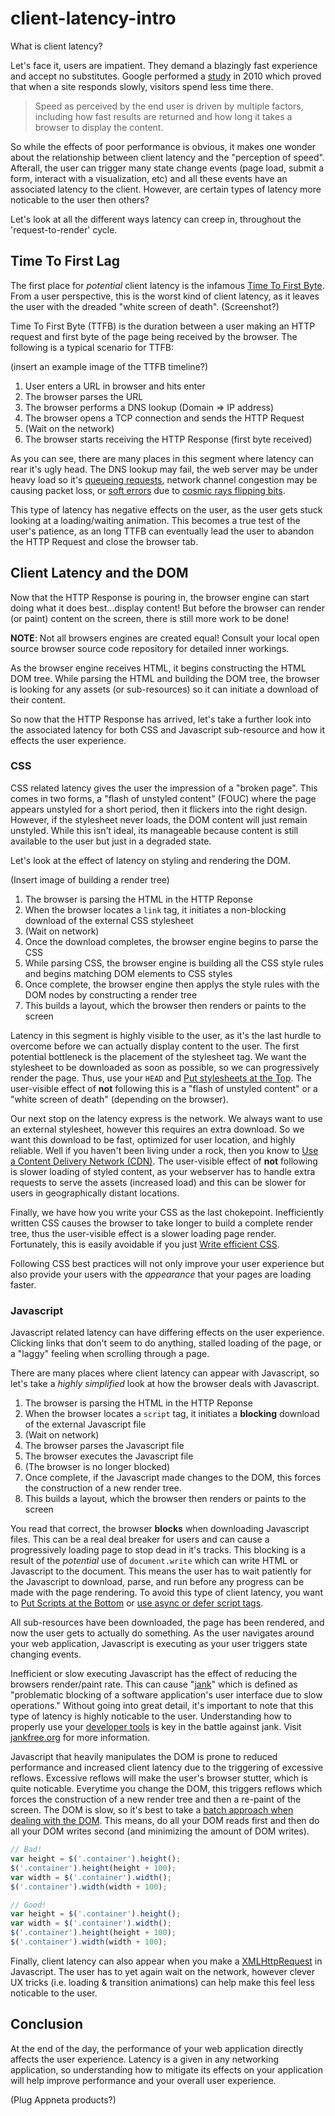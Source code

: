 client-latency-intro
====================

What is client latency?

Let's face it, users are impatient. They demand a blazingly fast experience
and accept no substitutes. Google performed a [study][1] in 2010 which proved 
that when a site responds slowly, visitors spend less time there.

> Speed as perceived by the end user is driven by multiple factors, including
> how fast results are returned and how long it takes a browser to display the
> content.

So while the effects of poor performance is obvious, it makes one wonder about 
the relationship between client latency and the "perception of speed". 
Afterall, the user can trigger many state change events (page load, submit a
form, interact with a visualization, etc) and all these events have an
associated latency to the client. However, are certain types of latency more
noticable to the user then others?

Let's look at all the different ways latency can creep in, throughout the
'request-to-render' cycle.

## Time To First Lag

The first place for *potential* client latency is the infamous [Time To First
Byte][2]. From a user perspective, this is the worst kind of client latency, 
as it leaves the user with the dreaded "white screen of death". (Screenshot?) 

Time To First Byte (TTFB) is the duration between a user making an HTTP request 
and first byte of the page being received by the browser. The following is a 
typical scenario for TTFB:

(insert an example image of the TTFB timeline?)

1. User enters a URL in browser and hits enter
2. The browser parses the URL
3. The browser performs a DNS lookup (Domain => IP address)
4. The browser opens a TCP connection and sends the HTTP Request
5. (Wait on the network)
6. The browser starts receiving the HTTP Response (first byte received)
 
As you can see, there are many places in this segment where latency can rear
it's ugly head. The DNS lookup may fail, the web server may be under heavy load
so it's [queueing requests][3], network channel congestion may be causing packet
loss, or [soft errors][5] due to [cosmic rays flipping bits][4]. 

This type of latency has negative effects on the user, as the user gets stuck
looking at a loading/waiting animation. This becomes a true test of the user's
patience, as an long TTFB can eventually lead the user to abandon the HTTP
Request and close the browser tab.

## Client Latency and the DOM

Now that the HTTP Response is pouring in, the browser engine can start doing 
what it does best...display content! But before the browser can render (or
paint) content on the screen, there is still more work to be done!

**NOTE**: Not all browsers engines are created equal! Consult your local open
source browser source code repository for detailed inner workings.

As the browser engine receives HTML, it begins constructing the HTML DOM tree.
While parsing the HTML and building the DOM tree, the browser is looking for any
assets (or sub-resources) so it can initiate a download of their content. 

So now that the HTTP Response has arrived, let's take a further look into the
associated latency for both CSS and Javascript sub-resource and how it effects
the user experience.

### CSS

CSS related latency gives the user the impression of a "broken page". This comes
in two forms, a "flash of unstyled content" (FOUC) where the page appears 
unstyled for a short period, then it flickers into the right design. However, if 
the stylesheet never loads, the DOM content will just remain unstyled. While 
this isn't ideal, its manageable because content is still available to the user 
but just in a degraded state.                                          

Let's look at the effect of latency on styling and rendering the DOM.

(Insert image of building a render tree)

1. The browser is parsing the HTML in the HTTP Reponse
2. When the browser locates a `link` tag, it initiates a non-blocking download 
   of the external CSS stylesheet
3. (Wait on network)
4. Once the download completes, the browser engine begins to parse the CSS
5. While parsing CSS, the browser engine is building all the CSS style rules
   and begins matching DOM elements to CSS styles
7. Once complete, the browser engine then applys the style rules with the DOM
   nodes by constructing a render tree
8. This builds a layout, which the browser then renders or paints to the screen

Latency in this segment is highly visible to the user, as it's the last hurdle
to overcome before we can actually display content to the user. The first
potential bottleneck is the placement of the stylesheet tag. We want the
stylesheet to be downloaded as soon as possible, so we can progressively render
the page. Thus, use your `HEAD` and [Put stylesheets at the Top][7]. The
user-visible effect of **not** following this is a "flash of unstyled content"
or a "white screen of death" (depending on the browser).

Our next stop on the latency express is the network. We always want to use an
external stylesheet, however this requires an extra download. So we want this
download to be fast, optimized for user location, and highly reliable. Well if
you haven't been living under a rock, then you know to [Use a Content Delivery
Network (CDN)][8].  The user-visible effect of **not** following is slower 
loading of styled content, as your webserver has to handle extra requests to 
serve the assets (increased load) and this can be slower for users in 
geographically distant locations.

Finally, we have how you write your CSS as the last chokepoint. Inefficiently
written CSS causes the browser to take longer to build a complete render tree,
thus the user-visible effect is a slower loading page render. Fortunately, this
is easily avoidable if you just [Write efficient CSS][9].

Following CSS best practices will not only improve your user experience but
also provide your users with the *appearance* that your pages are loading
faster.

### Javascript

Javascript related latency can have differing effects on the user experience.
Clicking links that don't seem to do anything, stalled loading of the page,
or a "laggy" feeling when scrolling through a page.

There are many places where client latency can appear with Javascript, so let's
take a *highly simplified* look at how the browser deals with Javascript.

1. The browser is parsing the HTML in the HTTP Reponse
2. When the browser locates a `script` tag, it initiates a **blocking** 
   download of the external Javascript file
3. (Wait on network)
4. The browser parses the Javascript file
5. The browser executes the Javascript file
6. (The browser is no longer blocked)
7. Once complete, if the Javascript made changes to the DOM, this forces the
   construction of a new render tree.
8. This builds a layout, which the browser then renders or paints to the screen

You read that correct, the browser **blocks** when downloading Javascript 
files. This can be a real deal breaker for users and can cause a progressively 
loading page to stop dead in it's tracks. This blocking is a result of the 
*potential* use of `document.write` which can write HTML or Javascript to the
document. This means the user has to wait patiently for the Javascript to
download, parse, and run before any progress can be made with the page
rendering. To avoid this type of client latency, you want to [Put Scripts at the
Bottom][10] or [use async or defer script tags][11].

All sub-resources have been downloaded, the page has been rendered, and now the
user gets to actually do something. As the user navigates around your web
application, Javascript is executing as your user triggers state changing 
events. 

Inefficient or slow executing Javascript has the effect of reducing the browsers
render/paint rate. This can cause "[jank][12]" which is defined as "problematic
blocking of a software application's user interface due to slow operations."
Without going into great detail, it's important to note that this type of 
latency is highly noticable to the user. Understanding how to properly use your
[developer tools][14] is key in the battle against jank. Visit 
[jankfree.org][13] for more information.

Javascript that heavily manipulates the DOM is prone to reduced
performance and increased client latency due to the triggering of excessive
reflows. Excessive reflows will make the user's browser stutter, which is quite
noticable. Everytime you change the DOM, this triggers reflows which forces the
construction of a new render tree and then a re-paint of the screen. The DOM is
slow, so it's best to take a [batch approach when dealing with the DOM][16].
This means, do all your DOM reads first and then do all your DOM writes
second (and minimizing the amount of DOM writes).

```javascript
// Bad!
var height = $('.container').height();
$('.container').height(height + 100);
var width = $('.container').width();
$('.container').width(width + 100);

// Good!
var height = $('.container').height();
var width = $('.container').width();
$('.container').height(height + 100);
$('.container').width(width + 100);
```

Finally, client latency can also appear when you make a [XMLHttpRequest][15] in 
Javascript. The user has to yet again wait on the network, however clever UX
tricks (i.e. loading & transition animations) can help make this feel less 
noticable to the user.

## Conclusion

At the end of the day, the performance of your web application directly affects
the user experience. Latency is a given in any networking application, so
understanding how to mitigate its effects on your application will help improve
performance and your overall user experience.

(Plug Appneta products?)

[1]: http://services.google.com/fh/files/blogs/google_delayexp.pdf 
[2]: http://en.wikipedia.org/wiki/Time_To_First_Byte
[3]: http://www.appneta.com/blog/traceview-and-webserver-queing-problems/
[4]: http://stackoverflow.com/questions/4109218/do-gamma-rays-from-the-sun-really-flip-bits-every-once-in-a-while
[5]: http://en.wikipedia.org/wiki/Soft_error
[6]: http://developer.yahoo.com/performance/rules.html
[7]: http://developer.yahoo.com/performance/rules.html#css_top
[8]: http://stackoverflow.com/questions/2145277/what-are-the-advantages-and-disadvantages-of-using-cdncontent-delivery-network
[9]: https://developer.mozilla.org/en-US/docs/Web/Guide/CSS/Writing_efficient_CSS
[10]: http://developer.yahoo.com/performance/rules.html#js_bottom
[11]: http://stackoverflow.com/questions/10808109/script-tag-async-defer
[12]: https://www.google.com/search?q=what+is+jank
[13]: http://jankfree.org/
[14]: http://www.igvita.com/slides/2012/devtools-tips-and-tricks/#1
[15]: https://developer.mozilla.org/en-US/docs/Web/API/XMLHttpRequest
[16]: https://github.com/stevekwan/best-practices/blob/master/javascript/best-practices.md#causing-excessive-document-reflows
